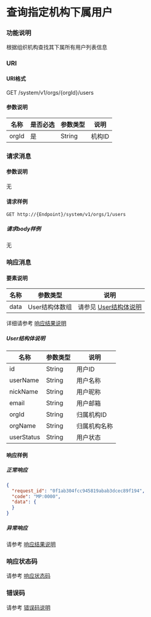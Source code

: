 # 查询指定机构下属用户

### 功能说明
根据组织机构查找其下属所有用户列表信息

### URI
#### URI格式  
GET /system/v1/orgs/{orgId}/users

#### 参数说明  
| 名称 | 是否必选 | 参数类型 | 说明 |
| --- | --- | --- | --- |
| orgId | 是 | String | 机构ID |

### 请求消息
#### 参数说明  
无

#### 请求样例 
```
GET http://{Endpoint}/system/v1/orgs/1/users
```
##### 请求body样例
无

### 响应消息
#### 要素说明
| 名称 | 参数类型 | 说明 |
| --- | --- | --- |
| data | User结构体数组 | 请参见 [User结构体说明](#user结构体说明) |

详细请参考 [响应结果说明](../../../common/response/result.md#要素说明)  

##### User结构体说明
| 名称 | 参数类型 | 说明 |
| --- | --- | --- |
| id | String | 用户ID |
| userName | String | 用户名称 |
| nickName | String | 用户昵称 |
| email | String | 用户邮箱 |
| orgId | String | 归属机构ID |
| orgName | String | 归属机构名称 |
| userStatus | String | 用户状态 |

#### 响应样例
##### 正常响应
```json
{
  "request_id": "0f1ab304fcc945819abab3dcec89f194",
  "code": "MP:0000",
  "data": {
  }
}
```
##### 异常响应
请参考 [响应结果说明](../../../common/response/result.md#异常响应样例)

### 响应状态码
请参考 [响应状态码](../../../common/response/status.md)

### 错误码
请参考 [错误码说明](../../../common/errorCode/README.md)